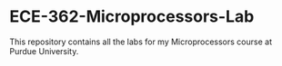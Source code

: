 # ECE-362-Microprocessors-Lab
This repository contains all the labs for my Microprocessors course at Purdue University.
